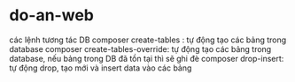 # do-an-web
các lệnh tương tác DB
composer create-tables : tự động tạo các bảng trong database
composer create-tables-override: tự động tạo các bảng trong database, nếu bảng trong DB đã tồn tại thì sẽ ghi đè
composer drop-insert: tự động drop, tạo mới và insert data vào các bảng